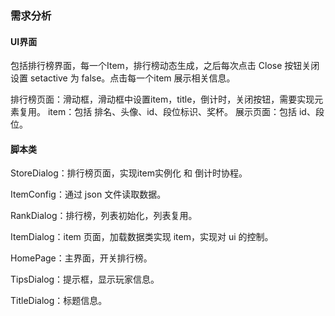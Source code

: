 ### 需求分析

#### UI界面
包括排行榜界面，每一个Item，排行榜动态生成，之后每次点击 Close 按钮关闭设置 setactive 为 false。点击每一个item 展示相关信息。

排行榜页面：滑动框，滑动框中设置item，title，倒计时，关闭按钮，需要实现元素复用。
item：包括 排名、头像、id、段位标识、奖杯。
展示页面：包括 id、段位。

#### 脚本类
StoreDialog：排行榜页面，实现item实例化 和 倒计时协程。

ItemConfig：通过 json 文件读取数据。


RankDialog：排行榜，列表初始化，列表复用。

ItemDialog：item 页面，加载数据类实现 item，实现对 ui 的控制。

HomePage：主界面，开关排行榜。

TipsDialog：提示框，显示玩家信息。

TitleDialog：标题信息。
